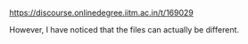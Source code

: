 https://discourse.onlinedegree.iitm.ac.in/t/169029

However, I have noticed that the files can actually be different.